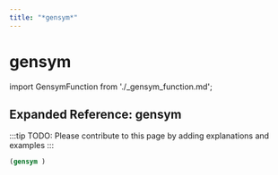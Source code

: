 ```yaml
---
title: "*gensym*"
---
```


# gensym

import GensymFunction from './_gensym_function.md';

<GensymFunction />

## Expanded Reference: gensym

:::tip
TODO: Please contribute to this page by adding explanations and examples
:::

```lisp
(gensym )
```
